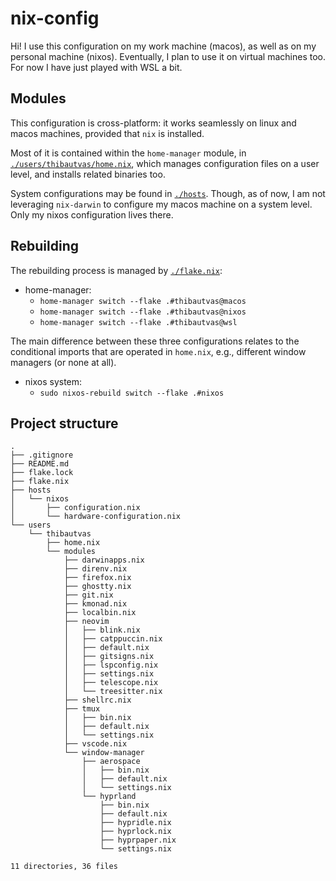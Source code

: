 # nix-config

Hi! I use this configuration on my work machine (macos), as well as on my personal machine (nixos).
Eventually, I plan to use it on virtual machines too.
For now I have just played with WSL a bit.

## Modules

This configuration is cross-platform: it works seamlessly on linux and macos machines, provided that `nix` is installed.

Most of it is contained within the `home-manager` module, in [`./users/thibautvas/home.nix`](users/thibautvas/home.nix),
which manages configuration files on a user level, and installs related binaries too.

System configurations may be found in [`./hosts`](hosts).
Though, as of now, I am not leveraging `nix-darwin` to configure my macos machine on a system level.
Only my nixos configuration lives there.

## Rebuilding

The rebuilding process is managed by [`./flake.nix`](flake.nix):

- home-manager:
  - `home-manager switch --flake .#thibautvas@macos`
  - `home-manager switch --flake .#thibautvas@nixos`
  - `home-manager switch --flake .#thibautvas@wsl`

The main difference between these three configurations relates to the conditional imports that are operated in `home.nix`,
e.g., different window managers (or none at all).

- nixos system:
  - `sudo nixos-rebuild switch --flake .#nixos`

## Project structure

```text
.
├── .gitignore
├── README.md
├── flake.lock
├── flake.nix
├── hosts
│   └── nixos
│       ├── configuration.nix
│       └── hardware-configuration.nix
└── users
    └── thibautvas
        ├── home.nix
        └── modules
            ├── darwinapps.nix
            ├── direnv.nix
            ├── firefox.nix
            ├── ghostty.nix
            ├── git.nix
            ├── kmonad.nix
            ├── localbin.nix
            ├── neovim
            │   ├── blink.nix
            │   ├── catppuccin.nix
            │   ├── default.nix
            │   ├── gitsigns.nix
            │   ├── lspconfig.nix
            │   ├── settings.nix
            │   ├── telescope.nix
            │   └── treesitter.nix
            ├── shellrc.nix
            ├── tmux
            │   ├── bin.nix
            │   ├── default.nix
            │   └── settings.nix
            ├── vscode.nix
            └── window-manager
                ├── aerospace
                │   ├── bin.nix
                │   ├── default.nix
                │   └── settings.nix
                └── hyprland
                    ├── bin.nix
                    ├── default.nix
                    ├── hypridle.nix
                    ├── hyprlock.nix
                    ├── hyprpaper.nix
                    └── settings.nix

11 directories, 36 files
```
